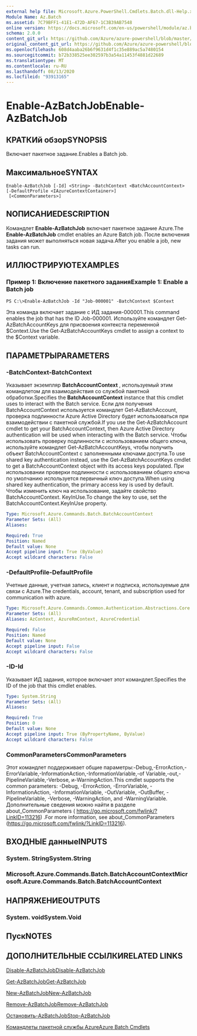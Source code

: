 ```yaml
---
external help file: Microsoft.Azure.PowerShell.Cmdlets.Batch.dll-Help.xml
Module Name: Az.Batch
ms.assetid: 7C79BFF1-41E1-472D-AF67-1C3B39AB7548
online version: https://docs.microsoft.com/en-us/powershell/module/az.batch/enable-azbatchjob
schema: 2.0.0
content_git_url: https://github.com/Azure/azure-powershell/blob/master/src/Batch/Batch/help/Enable-AzBatchJob.md
original_content_git_url: https://github.com/Azure/azure-powershell/blob/master/src/Batch/Batch/help/Enable-AzBatchJob.md
ms.openlocfilehash: 608d4aaba26b6f9631d4f1c35e889ac5a7480154
ms.sourcegitcommit: b72b338525ee302597b3a54a11453f4881d22689
ms.translationtype: MT
ms.contentlocale: ru-RU
ms.lasthandoff: 08/13/2020
ms.locfileid: "93913165"
---
```

# <span data-ttu-id="d0b49-101">Enable-AzBatchJob</span><span class="sxs-lookup"><span data-stu-id="d0b49-101">Enable-AzBatchJob</span></span>

## <span data-ttu-id="d0b49-102">КРАТКИй обзор</span><span class="sxs-lookup"><span data-stu-id="d0b49-102">SYNOPSIS</span></span>
<span data-ttu-id="d0b49-103">Включает пакетное задание.</span><span class="sxs-lookup"><span data-stu-id="d0b49-103">Enables a Batch job.</span></span>

## <span data-ttu-id="d0b49-104">Максимальное</span><span class="sxs-lookup"><span data-stu-id="d0b49-104">SYNTAX</span></span>

```
Enable-AzBatchJob [-Id] <String> -BatchContext <BatchAccountContext> [-DefaultProfile <IAzureContextContainer>]
 [<CommonParameters>]
```

## <span data-ttu-id="d0b49-105">NОПИСАНИЕ</span><span class="sxs-lookup"><span data-stu-id="d0b49-105">DESCRIPTION</span></span>
<span data-ttu-id="d0b49-106">Командлет **Enable-AzBatchJob** включает пакетное задание Azure.</span><span class="sxs-lookup"><span data-stu-id="d0b49-106">The **Enable-AzBatchJob** cmdlet enables an Azure Batch job.</span></span>
<span data-ttu-id="d0b49-107">После включения задания может выполняться новая задача.</span><span class="sxs-lookup"><span data-stu-id="d0b49-107">After you enable a job, new tasks can run.</span></span>

## <span data-ttu-id="d0b49-108">ИЛЛЮСТРИРУЮТ</span><span class="sxs-lookup"><span data-stu-id="d0b49-108">EXAMPLES</span></span>

### <span data-ttu-id="d0b49-109">Пример 1: Включение пакетного задания</span><span class="sxs-lookup"><span data-stu-id="d0b49-109">Example 1: Enable a Batch job</span></span>
```
PS C:\>Enable-AzBatchJob -Id "Job-000001" -BatchContext $Context
```

<span data-ttu-id="d0b49-110">Эта команда включает задание с ИД задания-000001.</span><span class="sxs-lookup"><span data-stu-id="d0b49-110">This command enables the job that has the ID Job-000001.</span></span>
<span data-ttu-id="d0b49-111">Используйте командлет Get-AzBatchAccountKeys для присвоения контекста переменной $Context.</span><span class="sxs-lookup"><span data-stu-id="d0b49-111">Use the Get-AzBatchAccountKeys cmdlet to assign a context to the $Context variable.</span></span>

## <span data-ttu-id="d0b49-112">ПАРАМЕТРЫ</span><span class="sxs-lookup"><span data-stu-id="d0b49-112">PARAMETERS</span></span>

### <span data-ttu-id="d0b49-113">-BatchContext</span><span class="sxs-lookup"><span data-stu-id="d0b49-113">-BatchContext</span></span>
<span data-ttu-id="d0b49-114">Указывает экземпляр **BatchAccountContext** , используемый этим командлетом для взаимодействия со службой пакетной обработки.</span><span class="sxs-lookup"><span data-stu-id="d0b49-114">Specifies the **BatchAccountContext** instance that this cmdlet uses to interact with the Batch service.</span></span>
<span data-ttu-id="d0b49-115">Если для получения BatchAccountContext используется командлет Get-AzBatchAccount, проверка подлинности Azure Active Directory будет использоваться при взаимодействии с пакетной службой.</span><span class="sxs-lookup"><span data-stu-id="d0b49-115">If you use the Get-AzBatchAccount cmdlet to get your BatchAccountContext, then Azure Active Directory authentication will be used when interacting with the Batch service.</span></span> <span data-ttu-id="d0b49-116">Чтобы использовать проверку подлинности с использованием общего ключа, используйте командлет Get-AzBatchAccountKeys, чтобы получить объект BatchAccountContext с заполненными ключами доступа.</span><span class="sxs-lookup"><span data-stu-id="d0b49-116">To use shared key authentication instead, use the Get-AzBatchAccountKeys cmdlet to get a BatchAccountContext object with its access keys populated.</span></span> <span data-ttu-id="d0b49-117">При использовании проверки подлинности с использованием общего ключа по умолчанию используется первичный ключ доступа.</span><span class="sxs-lookup"><span data-stu-id="d0b49-117">When using shared key authentication, the primary access key is used by default.</span></span> <span data-ttu-id="d0b49-118">Чтобы изменить ключ на использование, задайте свойство BatchAccountContext. KeyInUse.</span><span class="sxs-lookup"><span data-stu-id="d0b49-118">To change the key to use, set the BatchAccountContext.KeyInUse property.</span></span>

```yaml
Type: Microsoft.Azure.Commands.Batch.BatchAccountContext
Parameter Sets: (All)
Aliases:

Required: True
Position: Named
Default value: None
Accept pipeline input: True (ByValue)
Accept wildcard characters: False
```

### <span data-ttu-id="d0b49-119">-DefaultProfile</span><span class="sxs-lookup"><span data-stu-id="d0b49-119">-DefaultProfile</span></span>
<span data-ttu-id="d0b49-120">Учетные данные, учетная запись, клиент и подписка, используемые для связи с Azure.</span><span class="sxs-lookup"><span data-stu-id="d0b49-120">The credentials, account, tenant, and subscription used for communication with azure.</span></span>

```yaml
Type: Microsoft.Azure.Commands.Common.Authentication.Abstractions.Core.IAzureContextContainer
Parameter Sets: (All)
Aliases: AzContext, AzureRmContext, AzureCredential

Required: False
Position: Named
Default value: None
Accept pipeline input: False
Accept wildcard characters: False
```

### <span data-ttu-id="d0b49-121">-ID</span><span class="sxs-lookup"><span data-stu-id="d0b49-121">-Id</span></span>
<span data-ttu-id="d0b49-122">Указывает ИД задания, которое включает этот командлет.</span><span class="sxs-lookup"><span data-stu-id="d0b49-122">Specifies the ID of the job that this cmdlet enables.</span></span>

```yaml
Type: System.String
Parameter Sets: (All)
Aliases:

Required: True
Position: 0
Default value: None
Accept pipeline input: True (ByPropertyName, ByValue)
Accept wildcard characters: False
```

### <span data-ttu-id="d0b49-123">CommonParameters</span><span class="sxs-lookup"><span data-stu-id="d0b49-123">CommonParameters</span></span>
<span data-ttu-id="d0b49-124">Этот командлет поддерживает общие параметры:-Debug,-ErrorAction,-ErrorVariable,-InformationAction,-InformationVariable,-of Variable,-out,-PipelineVariable,-Verbose, и-WarningAction.</span><span class="sxs-lookup"><span data-stu-id="d0b49-124">This cmdlet supports the common parameters: -Debug, -ErrorAction, -ErrorVariable, -InformationAction, -InformationVariable, -OutVariable, -OutBuffer, -PipelineVariable, -Verbose, -WarningAction, and -WarningVariable.</span></span> <span data-ttu-id="d0b49-125">Дополнительные сведения можно найти в разделе about_CommonParameters ( https://go.microsoft.com/fwlink/?LinkID=113216) .</span><span class="sxs-lookup"><span data-stu-id="d0b49-125">For more information, see about_CommonParameters (https://go.microsoft.com/fwlink/?LinkID=113216).</span></span>

## <span data-ttu-id="d0b49-126">ВХОДНЫЕ данные</span><span class="sxs-lookup"><span data-stu-id="d0b49-126">INPUTS</span></span>

### <span data-ttu-id="d0b49-127">System. String</span><span class="sxs-lookup"><span data-stu-id="d0b49-127">System.String</span></span>

### <span data-ttu-id="d0b49-128">Microsoft.Azure.Commands.Batch.BatchAccountContext</span><span class="sxs-lookup"><span data-stu-id="d0b49-128">Microsoft.Azure.Commands.Batch.BatchAccountContext</span></span>

## <span data-ttu-id="d0b49-129">НАПРЯЖЕНИЕ</span><span class="sxs-lookup"><span data-stu-id="d0b49-129">OUTPUTS</span></span>

### <span data-ttu-id="d0b49-130">System. void</span><span class="sxs-lookup"><span data-stu-id="d0b49-130">System.Void</span></span>

## <span data-ttu-id="d0b49-131">Пуск</span><span class="sxs-lookup"><span data-stu-id="d0b49-131">NOTES</span></span>

## <span data-ttu-id="d0b49-132">ДОПОЛНИТЕЛЬНЫЕ ССЫЛКИ</span><span class="sxs-lookup"><span data-stu-id="d0b49-132">RELATED LINKS</span></span>

[<span data-ttu-id="d0b49-133">Disable-AzBatchJob</span><span class="sxs-lookup"><span data-stu-id="d0b49-133">Disable-AzBatchJob</span></span>](./Disable-AzBatchJob.md)

[<span data-ttu-id="d0b49-134">Get-AzBatchJob</span><span class="sxs-lookup"><span data-stu-id="d0b49-134">Get-AzBatchJob</span></span>](./Get-AzBatchJob.md)

[<span data-ttu-id="d0b49-135">New-AzBatchJob</span><span class="sxs-lookup"><span data-stu-id="d0b49-135">New-AzBatchJob</span></span>](./New-AzBatchJob.md)

[<span data-ttu-id="d0b49-136">Remove-AzBatchJob</span><span class="sxs-lookup"><span data-stu-id="d0b49-136">Remove-AzBatchJob</span></span>](./Remove-AzBatchJob.md)

[<span data-ttu-id="d0b49-137">Остановить-AzBatchJob</span><span class="sxs-lookup"><span data-stu-id="d0b49-137">Stop-AzBatchJob</span></span>](./Stop-AzBatchJob.md)

[<span data-ttu-id="d0b49-138">Командлеты пакетной службы Azure</span><span class="sxs-lookup"><span data-stu-id="d0b49-138">Azure Batch Cmdlets</span></span>](/powershell/module/az.batch)


